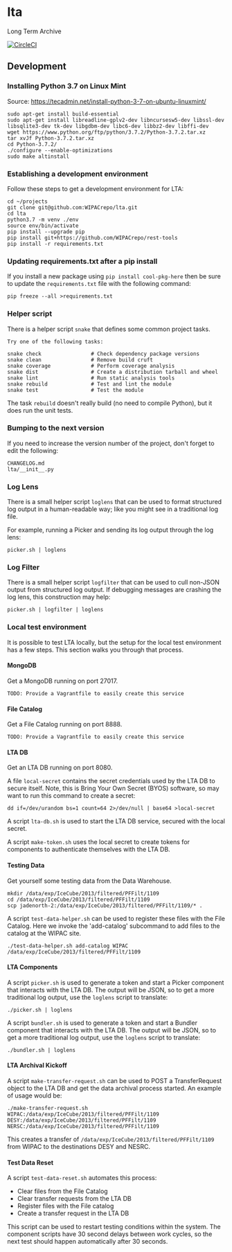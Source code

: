 # lta
Long Term Archive

[![CircleCI](https://circleci.com/gh/WIPACrepo/lta/tree/master.svg?style=shield)](https://circleci.com/gh/WIPACrepo/lta/tree/master)

## Development

### Installing Python 3.7 on Linux Mint
Source: https://tecadmin.net/install-python-3-7-on-ubuntu-linuxmint/

    sudo apt-get install build-essential
    sudo apt-get install libreadline-gplv2-dev libncursesw5-dev libssl-dev libsqlite3-dev tk-dev libgdbm-dev libc6-dev libbz2-dev libffi-dev
    wget https://www.python.org/ftp/python/3.7.2/Python-3.7.2.tar.xz
    tar xvJf Python-3.7.2.tar.xz
    cd Python-3.7.2/
    ./configure --enable-optimizations
    sudo make altinstall

### Establishing a development environment
Follow these steps to get a development environment for LTA:

    cd ~/projects
    git clone git@github.com:WIPACrepo/lta.git
    cd lta
    python3.7 -m venv ./env
    source env/bin/activate
    pip install --upgrade pip
    pip install git+https://github.com/WIPACrepo/rest-tools
    pip install -r requirements.txt

### Updating requirements.txt after a pip install
If you install a new package using `pip install cool-pkg-here` then
be sure to update the `requirements.txt` file with the following
command:

    pip freeze --all >requirements.txt

### Helper script
There is a helper script `snake` that defines some common project
tasks.

    Try one of the following tasks:

    snake check                # Check dependency package versions
    snake clean                # Remove build cruft
    snake coverage             # Perform coverage analysis
    snake dist                 # Create a distribution tarball and wheel
    snake lint                 # Run static analysis tools
    snake rebuild              # Test and lint the module
    snake test                 # Test the module

The task `rebuild` doesn't really build (no need to compile Python),
but it does run the unit tests.

### Bumping to the next version
If you need to increase the version number of the project, don't
forget to edit the following:

    CHANGELOG.md
    lta/__init__.py

### Log Lens
There is a small helper script `loglens` that can be used to format
structured log output in a human-readable way; like you might see in a
traditional log file.

For example, running a Picker and sending its log output through the
log lens:

    picker.sh | loglens

### Log Filter
There is a small helper script `logfilter` that can be used to cull
non-JSON output from structured log output. If debugging messages
are crashing the log lens, this construction may help:

    picker.sh | logfilter | loglens

### Local test environment
It is possible to test LTA locally, but the setup for the local test
environment has a few steps. This section walks you through that process.

#### MongoDB
Get a MongoDB running on port 27017.

    TODO: Provide a Vagrantfile to easily create this service

#### File Catalog
Get a File Catalog running on port 8888.

    TODO: Provide a Vagrantfile to easily create this service

#### LTA DB
Get an LTA DB running on port 8080.

A file `local-secret` contains the secret credentials used by the LTA DB
to secure itself. Note, this is Bring Your Own Secret (BYOS) software, so
may want to run this command to create a secret:

    dd if=/dev/urandom bs=1 count=64 2>/dev/null | base64 >local-secret

A script `lta-db.sh` is used to start the LTA DB service, secured with
the local secret.

A script `make-token.sh` uses the local secret to create tokens for
components to authenticate themselves with the LTA DB.

#### Testing Data
Get yourself some testing data from the Data Warehouse.

    mkdir /data/exp/IceCube/2013/filtered/PFFilt/1109
    cd /data/exp/IceCube/2013/filtered/PFFilt/1109
    scp jadenorth-2:/data/exp/IceCube/2013/filtered/PFFilt/1109/* .

A script `test-data-helper.sh` can be used to register these files with the
File Catalog. Here we invoke the 'add-catalog' subcommand to add files to the
catalog at the WIPAC site.

    ./test-data-helper.sh add-catalog WIPAC /data/exp/IceCube/2013/filtered/PFFilt/1109

#### LTA Components
A script `picker.sh` is used to generate a token and start a Picker component
that interacts with the LTA DB. The output will be JSON, so to get a more
traditional log output, use the `loglens` script to translate:

    ./picker.sh | loglens

A script `bundler.sh` is used to generate a token and start a Bundler component
that interacts with the LTA DB.  The output will be JSON, so to get a more
traditional log output, use the `loglens` script to translate:

    ./bundler.sh | loglens

#### LTA Archival Kickoff
A script `make-transfer-request.sh` can be used to POST a TransferRequest object
to the LTA DB and get the data archival process started. An example of usage
would be:

    ./make-transfer-request.sh WIPAC:/data/exp/IceCube/2013/filtered/PFFilt/1109 DESY:/data/exp/IceCube/2013/filtered/PFFilt/1109 NERSC:/data/exp/IceCube/2013/filtered/PFFilt/1109

This creates a transfer of `/data/exp/IceCube/2013/filtered/PFFilt/1109` from
WIPAC to the destinations DESY and NESRC.

#### Test Data Reset
A script `test-data-reset.sh` automates this process:
- Clear files from the File Catalog
- Clear transfer requests from the LTA DB
- Register files with the File catalog
- Create a transfer request in the LTA DB

This script can be used to restart testing conditions within the system. The
component scripts have 30 second delays between work cycles, so the next test
should happen automatically after 30 seconds.
